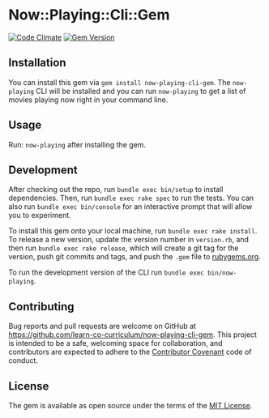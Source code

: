# Now::Playing::Cli::Gem

[![Code Climate](https://codeclimate.com/github/learn-co-curriculum/now-playing-cli-gem/badges/gpa.svg)](https://codeclimate.com/github/learn-co-curriculum/now-playing-cli-gem)
[![Gem Version](https://badge.fury.io/rb/now-playing-cli-gem.svg)](https://badge.fury.io/rb/now-playing-cli-gem)

## Installation

You can install this gem via `gem install now-playing-cli-gem`. The `now-playing` CLI will be installed and you can run `now-playing` to get a list of movies playing now right in your command line.

## Usage

Run: `now-playing` after installing the gem.

## Development

After checking out the repo, run `bundle exec bin/setup` to install dependencies. Then, run `bundle exec rake spec` to run the tests. You can also run `bundle exec bin/console` for an interactive prompt that will allow you to experiment.

To install this gem onto your local machine, run `bundle exec rake install`. To release a new version, update the version number in `version.rb`, and then run `bundle exec rake release`, which will create a git tag for the version, push git commits and tags, and push the `.gem` file to [rubygems.org](https://rubygems.org).

To run the development version of the CLI run `bundle exec bin/now-playing`.

## Contributing

Bug reports and pull requests are welcome on GitHub at https://github.com/learn-co-curriculum/now-playing-cli-gem. This project is intended to be a safe, welcoming space for collaboration, and contributors are expected to adhere to the [Contributor Covenant](contributor-covenant.org) code of conduct.


## License

The gem is available as open source under the terms of the [MIT License](http://opensource.org/licenses/MIT).
